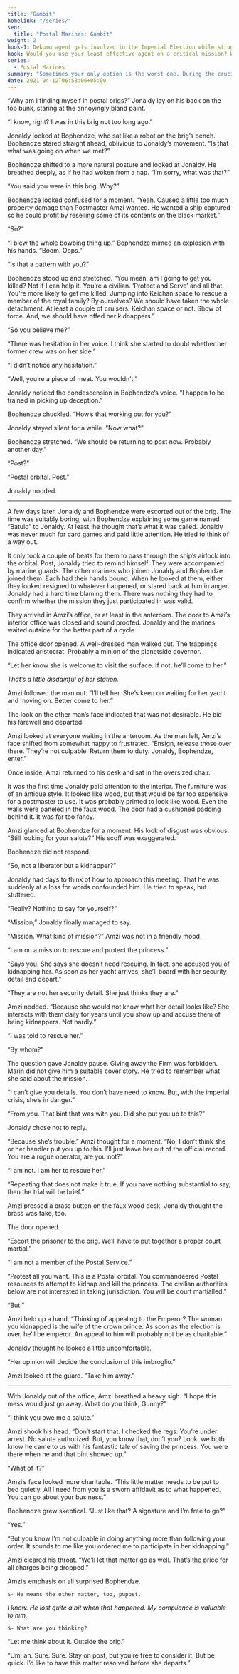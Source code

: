 ```yaml
---
title: "Gambit"
homelink: "/series/"
seo:
  title: "Postal Marines: Gambit"
weight: 2
hook-1: Dekumo agent gets involved in the Imperial Election while struggling his past failures.
hook: Would you use your least effective agent on a critical mission? When Jonaldy Ammonett is its last choice, that's just what the Dekumo does.
series:
  - Postal Marines
summary: "Sometimes your only option is the worst one. During the crucial moment of the Imperial Election, a clandestine organization gives operative Jonaldy Ammonett an assignment that will restore the balance of power. Problem? He has failed every operation so far. He partners with Bophendze in what becomes a suicide mission. Can Jonaldy succeed for once in his life?"
date: 2021-04-12T06:58:06+05:00
---
```


“Why am I finding myself in postal brigs?” Jonaldy lay on his back on the top bunk, staring at the annoyingly bland paint.

“I know, right? I was in this brig not too long ago.”

Jonaldy looked at Bophendze, who sat like a robot on the brig’s bench. Bophendze stared straight ahead, oblivious to Jonaldy’s movement. “Is that what was going on when we met?”

Bophendze shifted to a more natural posture and looked at Jonaldy. He breathed deeply, as if he had woken from a nap. “I’m sorry, what was that?”

“You said you were in this brig. Why?”

Bophendze looked confused for a moment. “Yeah. Caused a little too much property damage than Postmaster Amzi wanted. He wanted a ship captured so he could profit by reselling some of its contents on the black market.”

“So?”

“I blew the whole bowbing thing up.” Bophendze mimed an explosion with his hands. “Boom. Oops.”

“Is that a pattern with you?”

Bophendze stood up and stretched. “You mean, am I going to get you killed? Not if I can help it. You’re a civilian. ‘Protect and Serve’ and all that. You’re more likely to get me killed. Jumping into Keichan space to rescue a member of the royal family? By ourselves? We should have taken the whole detachment. At least a couple of cruisers. Keichan space or not. Show of force. And, we should have offed her kidnappers.”

“So you believe me?”

“There was hesitation in her voice. I think she started to doubt whether her former crew was on her side.”

“I didn’t notice any hesitation.”

“Well, you’re a piece of meat. You wouldn’t.”

Jonaldy noticed the condescension in Bophendze’s voice. “I happen to be trained in picking up deception.”

Bophendze chuckled. “How’s that working out for you?”

Jonaldy stayed silent for a while. “Now what?”

Bophendze stretched. “We should be returning to post now. Probably another day.”

“Post?”

“Postal orbital. Post.”

Jonaldy nodded.

***

A few days later, Jonaldy and Bophendze were escorted out of the brig. The time was suitably boring, with Bophendze explaining some game named “Batulo” to Jonaldy. At least, he thought that’s what it was called. Jonaldy was never much for card games and paid little attention. He tried to think of a way out.

It only took a couple of beats for them to pass through the ship’s airlock into the orbital. Post, Jonaldy tried to remind himself. They were accompanied by marine guards. The other marines who joined Jonaldy and Bophendze joined them. Each had their hands bound. When he looked at them, either they looked resigned to whatever happened, or stared back at him in anger. Jonaldy had a hard time blaming them. There was nothing they had to confirm whether the mission they just participated in was valid.

They arrived in Amzi’s office, or at least in the anteroom. The door to Amzi’s interior office was closed and sound proofed. Jonaldy and the marines waited outside for the better part of a cycle.

The office door opened. A well-dressed man walked out. The trappings indicated aristocrat. Probably a minion of the planetside governor.

“Let her know she is welcome to visit the surface. If not, he’ll come to her.”

*That’s a little disdainful of her station.*

Amzi followed the man out. “I’ll tell her. She’s keen on waiting for her yacht and moving on. Better come to her.”

The look on the other man’s face indicated that was not desirable. He bid his farewell and departed.

Amzi looked at everyone waiting in the anteroom. As the man left, Amzi’s face shifted from somewhat happy to frustrated. “Ensign, release those over there. They’re not culpable. Return them to duty. Jonaldy, Bophendze, enter.”

Once inside, Amzi returned to his desk and sat in the oversized chair.

It was the first time Jonaldy paid attention to the interior. The furniture was of an antique style. It looked like wood, but that would be far too expensive for a postmaster to use. It was probably printed to look like wood. Even the walls were paneled in the faux wood. The door had a cushioned padding behind it. It was far too fancy.

Amzi glanced at Bophendze for a moment. His look of disgust was obvious. “Still looking for your salute?” His scoff was exaggerated.

Bophendze did not respond.

“So, not a liberator but a kidnapper?”

Jonaldy had days to think of how to approach this meeting. That he was suddenly at a loss for words confounded him. He tried to speak, but stuttered.

“Really? Nothing to say for yourself?”

“Mission,” Jonaldy finally managed to say.

“Mission. What kind of mission?” Amzi was not in a friendly mood.

“I am on a mission to rescue and protect the princess.”

“Says you. She says she doesn’t need rescuing. In fact, she accused you of kidnapping her. As soon as her yacht arrives, she’ll board with her security detail and depart.”

“They are not her security detail. She just thinks they are.”

Amzi nodded. “Because she would not know what her detail looks like? She interacts with them daily for years until you show up and accuse them of being kidnappers. Not hardly.”

“I was told to rescue her.”

“By whom?”

The question gave Jonaldy pause. Giving away the Firm was forbidden. Marin did not give him a suitable cover story. He tried to remember what she said about the mission.

“I can’t give you details. You don’t have need to know. But, with the imperial crisis, she’s in danger.”

“From you. That bint that was with you. Did she put you up to this?”

Jonaldy chose not to reply.

“Because she’s trouble.” Amzi thought for a moment. “No, I don’t think she or her handler put you up to this. I’ll just leave her out of the official record. You are a rogue operator, are you not?”

“I am not. I am her to rescue her.”

“Repeating that does not make it true. If you have nothing substantial to say, then the trial will be brief.”

Amzi pressed a brass button on the faux wood desk. Jonaldy thought the brass was fake, too.

The door opened.

“Escort the prisoner to the brig. We’ll have to put together a proper court martial.”

“I am not a member of the Postal Service.”

“Protest all you want. This is a Postal orbital. You commandeered Postal resources to attempt to kidnap and kill the princess. The civilian authorities below are not interested in taking jurisdiction. You will be court martialled.”

“But.”

Amzi held up a hand. “Thinking of appealing to the Emperor? The woman you kidnapped is the wife of the crown prince. As soon as the election is over, he’ll be emperor. An appeal to him will probably not be as charitable.”

Jonaldy thought he looked a little uncomfortable.

“Her opinion will decide the conclusion of this imbroglio.”

Amzi looked at the guard. “Take him away.”

***

With Jonaldy out of the office, Amzi breathed a heavy sigh. “I hope this mess would just go away. What do you think, Gunny?”

“I think you owe me a salute.”

Amzi shook his head. “Don’t start that. I checked the regs. You’re under arrest. No salute authorized. But, you know that, don’t you? Look, we both know he came to us with his fantastic tale of saving the princess. You were there when he and that bint showed up.”

“What of it?”

Amzi’s face looked more charitable. “This little matter needs to be put to bed quietly. All I need from you is a sworn affidavit as to what happened. You can go about your business.”

Bophendze grew skeptical. “Just like that? A signature and I’m free to go?”

“Yes.”

“But you know I’m not culpable in doing anything more than following your order. It sounds to me like you ordered me to participate in her kidnapping.”

Amzi cleared his throat. “We’ll let that matter go as well. That’s the price for all charges being dropped.”

Amzi’s emphasis on all surprised Bophendze.

`$- He means the other matter, too, puppet.`

*I know. He lost quite a bit when that happened. My compliance is valuable to him.*

`$- What are you thinking?`

“Let me think about it. Outside the brig.”

“Um, ah. Sure. Sure. Stay on post, but you’re free to consider it. But be quick. I’d like to have this matter resolved before she departs.”